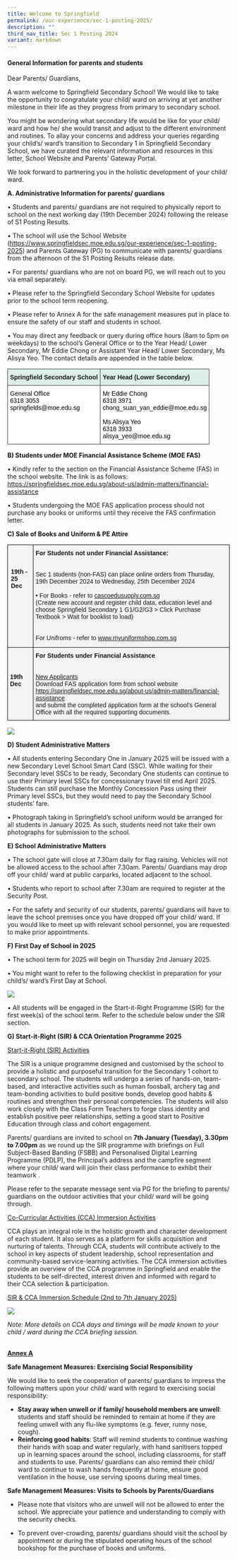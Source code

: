 ```yaml
---
title: Welcome to Springfield
permalink: /our-experience/sec-1-posting-2025/
description: ""
third_nav_title: Sec 1 Posting 2024
variant: markdown
---
```

#### **General Information for parents and students** 


Dear Parents/ Guardians,

A warm welcome to Springfield Secondary School! We would like to take the opportunity to congratulate your child/ ward on arriving at yet another milestone in their life as they progress from primary to secondary school.

You might be wondering what secondary life would be like for your child/ ward and how  he/ she would transit and adjust to the different environment and routines. To allay your concerns and address your queries regarding your child’s/ ward’s transition to Secondary 1 in Springfield Secondary School, we have curated the relevant information and resources in this letter, School Website and Parents’ Gateway Portal. 

We look forward to partnering you in the holistic development of your child/ ward.



**A.	Administrative Information for parents/ guardians**

•	Students and parents/ guardians are not required to physically report to school on the next working day (19th December 2024) following the release of S1 Posting Results. 

•		The school will use the School Website (https://www.springfieldsec.moe.edu.sg/our-experience/sec-1-posting-2025)  and Parents Gateway (PG) to communicate with parents/ guardians from the afternoon of the S1 Posting Results release date. 

•	For parents/ guardians who are not on board PG, we will reach out to you via email separately.  

•	Please refer to the Springfield Secondary School Website for updates prior to the school term reopening. 

•	Please refer to Annex A for the safe management measures put in place to ensure the safety of our staff and students in school.

•	You may direct any feedback or query during office hours (8am to 5pm on weekdays) to the school’s General Office or to the Year Head/ Lower Secondary, Mr Eddie Chong or Assistant Year Head/ Lower Secondary, Ms Alisya Yeo. The contact details are appended in the table below. 



<table style="border-collapse:collapse;border-spacing:0" class="tg"><thead><tr><th style="background-color:#DDEEE9;border-color:#343434;border-style:solid;border-width:1px;font-family:Arial, sans-serif;font-size:14px;font-weight:bold;overflow:hidden;padding:10px 5px;text-align:left;vertical-align:top;word-break:normal">Springfield Secondary School</th><th style="background-color:#DDEEE9;border-color:#343434;border-style:solid;border-width:1px;font-family:Arial, sans-serif;font-size:14px;font-weight:bold;overflow:hidden;padding:10px 5px;text-align:left;vertical-align:top;word-break:normal">Year Head (Lower Secondary)</th></tr></thead><tbody><tr><td style="background-color:#ffffff;border-color:#343434;border-style:solid;border-width:1px;font-family:Arial, sans-serif;font-size:14px;overflow:hidden;padding:10px 5px;text-align:left;vertical-align:top;word-break:normal"><span style="font-weight:normal;color:#000">General Office <br>6318 3053 <br> springfields@moe.edu.sg</span></td><td style="background-color:#ffffff;border-color:#343434;border-style:solid;border-width:1px;font-family:Arial, sans-serif;font-size:14px;overflow:hidden;padding:10px 5px;text-align:left;vertical-align:top;word-break:normal"><span style="font-weight:normal;color:#000">Mr Eddie Chong <br> 6318 3971 <br>chong_suan_yan_eddie@moe.edu.sg <br> <br>Ms Alisya Yeo <br>6318 3933<br>alisya_yeo@moe.edu.sg</span></td></tr></tbody></table>


**B) Students under MOE Financial Assistance Scheme (MOE FAS)**

•	Kindly refer to the section on the Financial Assistance Scheme (FAS) in the school website. The link is as follows:
https://springfieldsec.moe.edu.sg/about-us/admin-matters/financial-assistance

•	Students undergoing the MOE FAS application process should not purchase any books or uniforms until they receive the FAS confirmation letter.



**C) Sale of Books and Uniform &amp; PE Attire**

  <table style="border-collapse:collapse;border-spacing:0" class="tg"><thead><tr><th style="background-color:#F4F4F4;border-color:#000000;border-style:solid;border-width:1px;font-family:Arial, sans-serif;font-size:14px;font-weight:bold;overflow:hidden;padding10px 5px;text-align:left;vertical-align:top;word-break:normal"><br><br><br><span style="background-color:transparent">19th - 25 Dec</span><br><br><span style="background-color:transparent"></span><br><br><br><br><br><span style="background-color:transparent"><br></span><br></th><th style="background-color:#F4F4F4;border-color:#000000;border-style:solid;border-width:1px;font-family:Arial, sans-serif;font-size:14px;font-weight:normal;overflow:hidden;padding:10px 5px;text-align:left;vertical-align:top;word-break:normal"><b>For Students not under Financial Assistance:</b><br><br><br><span style="background-color:transparent">Sec 1 students (non-FAS)  can place online orders from Thursday, 19th December 2024 to Wednesday, 25th December 2024 </span><br><br><span style="background-color:transparent">•	For Books - refer to <a href="https://cascoedusupply.com.sg">cascoedusupply.com.sg  </a> <br>
(Create new account and register child data, education level and choose Springfield Secondary 1 G1/G2/G3 &gt; Click Purchase Textbook &gt; Wait for booklist to load)
 </span><br><br><span style="background-color:transparent"><br>For Unifroms - refer to  <a href="https://www.myuniformshop.com.sg/">www.myuniformshop.com.sg </a> <br></span></th></tr></thead><tbody><tr><td style="background-color:#F4F4F4;border-color:#000000;border-style:solid;border-width:1px;font-family:Arial, sans-serif;font-size:14px;font-weight:bold;overflow:hidden;padding:10px 5px;text-align:left;vertical-align:top;word-break:normal"><br><br><br>19th Dec<br><br></td><td style="background-color:#F4F4F4;border-color:#000000;border-style:solid;border-width:1px;font-family:Arial, sans-serif;font-size:14px;overflow:hidden;padding:10px 5px;text-align:left;vertical-align:top;word-break:normal"><b> For Students under Financial Assistance</b><br><br><br><u>New Applicants</u><br>Download FAS application form from school website <br> <a href="https://springfieldsec.moe.edu.sg/about-us/admin-matters/financial-assistance">https://springfieldsec.moe.edu.sg/about-us/admin-matters/financial-assistance  </a> <br> and submit the completed application form at the school’s General Office with all the required supporting documents. </td></tr></tbody></table>

![](/images/operatingtime.png)


**D) Student Administrative Matters**

•	All students entering Secondary One in January 2025 will be issued with a new Secondary Level School Smart Card (SSC). While waiting for their Secondary level SSCs to be ready, Secondary One students can continue to use their Primary level SSCs for concessionary travel till end April 2025. Students can still purchase the Monthly Concession Pass using their Primary level SSCs, but they would need to pay  the Secondary School students’ fare.

•	Photograph taking in Springfield’s school uniform would be arranged for all students in January 2025. As such, students need not take their own photographs for submission to the school. 


**E) School Administrative Matters**

•	The school gate will close at 7.30am daily for flag raising. Vehicles will not be allowed access to the school after 7.30am. Parents/ Guardians may drop off your child/ ward at public carparks, located adjacent to the school.

•	Students who report to school after 7.30am are required to register at the Security Post.


•	For the safety and security of our students, parents/ guardians will have to leave the school premises once you have dropped off your child/ ward. If you would like to   meet up with relevant school personnel, you are requested to make prior appointments.  



**F) First Day of School in 2025**

•	The school term for 2025 will begin on Thursday 2nd January 2025.

•	You might want to refer to the following checklist in preparation for your child’s/ ward’s First Day at School.

![](/images/sir2025.png)

•	All students will be engaged in the Start-it-Right Programme (SIR) for the first week(s) of the school term. Refer to the  schedule below under the SIR section.

**G) Start-it-Right (SIR) &amp; CCA Orientation Programme 2025**

<u>Start-it-Right (SIR) Activities</u>

The SIR is a unique programme designed and customised by the school to provide a holistic and purposeful transition for the Secondary 1 cohort to secondary school. The students will undergo a series of hands-on, team-based, and interactive activities such as human foosball, archery tag and team-bonding activities to build positive bonds, develop good habits &amp; routines and strengthen their personal competencies. The students will also work closely with the Class Form Teachers to forge class identity and establish positive peer relationships, setting a good start to Positive Education through class and cohort engagement. 

Parents/ guardians are invited to school on <b>7th January (Tuesday), 3.30pm to 7.00pm</b> as we round up the SIR programme with briefings on Full Subject-Based Banding (FSBB) and Personalised Digital Learning Programme (PDLP), the Principal’s address and the campfire segment where your child/ ward will join their class performance  to exhibit their teamwork .

Please refer to the separate message sent via PG for the briefing to parents/ guardians on the outdoor activities that your child/ ward will be going through.

<u>Co-Curricular Activities (CCA) Immersion Activities </u>

CCA plays an integral role in the holistic growth and character development of each student. It also serves as a platform for skills acquisition and nurturing of talents. Through CCA, students will contribute actively to the school in key aspects of student leadership, school representation and community-based service-learning activities. The CCA immersion activities provide an overview of the CCA programme in Springfield and enable the students to be self-directed, interest driven and informed with regard to their CCA selection &amp; participation. 

<u>SIR &amp; CCA Immersion Schedule (2nd to 7th January 2025)</u>

![](/images/sir22025.png)

<i>Note: More details on CCA days and timings will be made known to your child / ward during the CCA briefing session.</i>

<br>
<b><u>Annex A</u></b>

**Safe Management Measures: Exercising Social Responsibility**

We would like to seek the cooperation of parents/ guardians to impress the following matters upon your child/ ward with regard to exercising social responsibility: 

- <b>Stay away when unwell or if family/ household members are unwell</b>: students and staff should be reminded to remain at home if they are feeling unwell with any flu-like symptoms (e.g. fever, runny nose, cough). 
- <b>Reinforcing good habits</b>: Staff will remind students to continue washing their hands with soap and water regularly, with hand sanitisers topped up in learning spaces around the school, including classrooms, for staff and students to use. Parents/ guardians can also remind their child/ ward to continue to wash hands frequently at home, ensure good ventilation in the house, use serving spoons during meal times.


**Safe Management Measures: Visits to Schools by Parents/Guardians**
- Please note that visitors who are unwell will not be allowed to enter the school. We appreciate your patience and understanding to comply with the security checks.

-	To prevent over-crowding, parents/ guardians should visit the school by appointment or during the stipulated operating hours of the school bookshop for the purchase of books and uniforms.